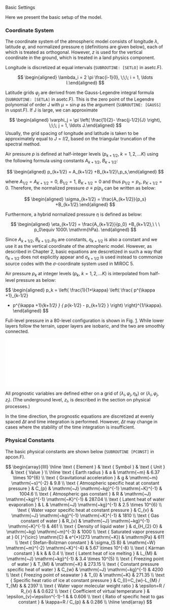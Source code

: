 Basic Settings

Here we present the basic setup of the model.

### Coordinate System

The coordinate system of the atmospheric model consists of longitude
$\lambda$, latitude $\varphi$, and normalized pressure $\eta$
(definitions are given below), each of which is treated as orthogonal.
However, $z$ is used for the vertical coordinate in the ground, which is
treated in a land physics component.

Longitude is discretized at equal intervals (`SUBROUTINE: [SETLO]` in
asetc.F).

$$
\begin{aligned}
\lambda_i = 2 \pi \frac{i-1}{I},  \;\;\; i = 1, \ldots I.\end{aligned}
$$

Latitude grids $\varphi_j$ are derived from the Gauss-Legendre integral
formula (`SUBROUTINE: [SETLA]` in asetc.F). This is the zero point of
the Legendre polynomial of order J with $\mu = \sin \varphi$ as the
argument (`SUBROUTINE: [GAUSS]` in uspst.F). If J is large, we can
approximate

$$
\begin{aligned}
\varphi_j =  \pi \left( \frac{1}{2}- \frac{j-1/2}{J} \right), \;\;\; j = 1, \ldots J.\end{aligned}
$$
Usually, the grid spacing of longitude and latitude is taken to be
approximately equal to $J = I/2$, based on the triangular truncation of
the spectral method.

Air pressure $p$ is defined at half-integer levels
($p_{k+1/2},\ k = 1, 2, \ldots K$) using the following formula using
constants $A_{k+1/2},\ B_{k+1/2}$:

$$
\begin{aligned}
p_{k+1/2} = A_{k+1/2} +B_{k+1/2}\,p_s,\end{aligned}
$$

where
$A_{1/2}=A_{K+1/2}=0,\ B_{1/2}=1,\ B_{K+1/2}=0$ and thus
$p_{1/2}=p_s,\ p_{K+1/2}=0$.
Therefore, the normalized pressure
$\sigma\equiv p/p_s$ can be written as below:

$$
\begin{aligned}
\sigma_{k+1/2} = \frac{A_{k+1/2}}{p_s} +B_{k+1/2}.\end{aligned}
$$

Furthermore, a hybrid normalized pressure $\eta$ is defined as below:

$$
\begin{aligned}
\eta_{k+1/2} = \frac{A_{k+1/2}}{p_0} +B_{k+1/2},\ \ \ p_0\equiv 1000\ \mathrm{hPa}.
\end{aligned}
$$

Since $A_{k+1/2},\ B_{k+1/2}, p_0$ are constants, $\eta_{k+1/2}$ is also
a constant and we use it as the vertical coordinate of the atmopheric
model. However, as described in Chapter 2, basic equations are
descretized in such a way that $\eta_{k+1/2}$ does not explicitly appear
and $\sigma_{k+1/2}$ is used instead to commonize source codes with the
$\sigma$-coordinate system used in MIROC 5.

Air pressure $p_k$ at integer levels ($p_k,\ k=1,2,\ldots K)$ is
interpolated from half-level pressure as below:

$$
\begin{aligned}
p_k = \left\{ \frac{1}{1+\kappa}
\left( \frac{  p^{\kappa +1}_{k-1/2}
- p^{\kappa +1}_{k+1/2}      }
{ p_{k-1/2} - p_{k+1/2} }
\right)
\right\}^{1/\kappa}.
\end{aligned}
$$

Full-level pressure in a 80-level configuration is shown in Fig.
[1](levels). While lower
layers follow the terrain, upper layers are isobaric, and the two are
smoothly connected.

![Default arangement of vertical levels for 80-level
simulations.](../figures/levels.pdf)

All prognostic variables are defined either on a grid of
$(\lambda_i, \varphi_j, \eta_k)$ or $(\lambda_i, \varphi_j, z_l)$. (The
underground level, $z_l$, is described in the section on physical
processes.)

In the time direction, the prognostic equations are discretized at evenly
spaced $\Delta t$ and time integration is performed. However, $\Delta t$
may change in cases where the stability of the time integration is
insufficient.

### Physical Constants

The basic physical constants are shown below (`SUBROUTINE [PCONST]` in
apcon.F).

$$
\begin{array}{llll}
\hline \text { Element } & \text { Symbol } & \text { Unit } & \text { Value } \\
\hline \text { Earth radius } & a & \mathrm{~m} & 6.37 \times 10^{6} \\
\text { Gravitational acceleration } & g & \mathrm{~m} \mathrm{~s}^{-2} & 9.8 \\
\text { Atmospheric specific heat at constant pressure } & C_{p} & \mathrm{~J} \mathrm{~kg}^{-1} \mathrm{~K}^{-1} & 1004.6 \\
\text { Atmospheric gas constant } & R & \mathrm{~J} \mathrm{~kg}^{-1} \mathrm{~K}^{-1} & 287.04 \\
\text { Latent heat of water evaporation } & L & \mathrm{~J} \mathrm{~kg}^{-1} & 2.5 \times 10^{6} \\
\text { Water vapor specific heat at constant pressure } & C_{v} & \mathrm{~J} \mathrm{~kg}^{-1} \mathrm{~K}^{-1} & 1810 \\
\text { Gas constant of water } & R_{v} & \mathrm{~J} \mathrm{~kg}^{-1} \mathrm{~K}^{-1} & 461 \\
\text { Density of liquid water } & d_{H_{2} O} & \mathrm{~kg} \mathrm{~m}^{-3} & 1000 \\
\text { Saturated vapor pressure at } 0{ }^{\circ} \mathrm{C} & e^{*}(273 \mathrm{~K}) & \mathrm{Pa} & 611 \\
\text { Stefan-Bolzman constant } & \sigma_{S B} & \mathrm{~W} \mathrm{~m}^{-2} \mathrm{~K}^{-4} & 5.67 \times 10^{-8} \\
\text { Kárman constant } & k & & 0.4 \\
\text { Latent heat of ice melting } & L_{M} & \mathrm{~J} \mathrm{~kg}^{-1} & 3.4 \times 10^{5} \\
\text { Freezing point of water } & T_{M} & \mathrm{~K} & 273.15 \\
\text { Constant pressure specific heat of water } & C_{w} & \mathrm{~J} \mathrm{~kg}^{-1} & 4200 \\
\text { Freezing point of seawater } & T_{I} & \mathrm{~K} & 271.35 \\
\text { Specific heat ratio of ice at constant pressure } & C_{I}=C_{w}-L_{M} / T_{M} & & 2397 \\
\text { Water vapor molecular weight ratio } & \epsilon=R / R_{v} & & 0.622 \\
\text { Coefficient of virtual temperature } & \epsilon_{v}=\epsilon^{-1}-1 & & 0.606 \\
\text { Ratio of specific heat to gas constant } & \kappa=R / C_{p} & & 0.286 \\
\hline
\end{array}
$$
